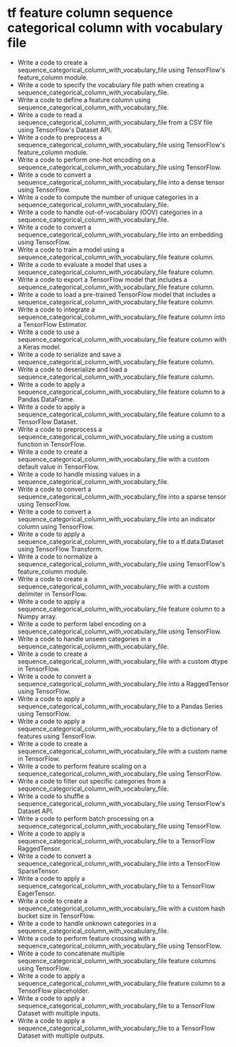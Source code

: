 # tf feature column sequence categorical column with vocabulary file

- Write a code to create a sequence_categorical_column_with_vocabulary_file using TensorFlow's feature_column module.
- Write a code to specify the vocabulary file path when creating a sequence_categorical_column_with_vocabulary_file.
- Write a code to define a feature column using sequence_categorical_column_with_vocabulary_file.
- Write a code to read a sequence_categorical_column_with_vocabulary_file from a CSV file using TensorFlow's Dataset API.
- Write a code to preprocess a sequence_categorical_column_with_vocabulary_file using TensorFlow's feature_column module.
- Write a code to perform one-hot encoding on a sequence_categorical_column_with_vocabulary_file using TensorFlow.
- Write a code to convert a sequence_categorical_column_with_vocabulary_file into a dense tensor using TensorFlow.
- Write a code to compute the number of unique categories in a sequence_categorical_column_with_vocabulary_file.
- Write a code to handle out-of-vocabulary (OOV) categories in a sequence_categorical_column_with_vocabulary_file.
- Write a code to convert a sequence_categorical_column_with_vocabulary_file into an embedding using TensorFlow.
- Write a code to train a model using a sequence_categorical_column_with_vocabulary_file feature column.
- Write a code to evaluate a model that uses a sequence_categorical_column_with_vocabulary_file feature column.
- Write a code to export a TensorFlow model that includes a sequence_categorical_column_with_vocabulary_file feature column.
- Write a code to load a pre-trained TensorFlow model that includes a sequence_categorical_column_with_vocabulary_file feature column.
- Write a code to integrate a sequence_categorical_column_with_vocabulary_file feature column into a TensorFlow Estimator.
- Write a code to use a sequence_categorical_column_with_vocabulary_file feature column with a Keras model.
- Write a code to serialize and save a sequence_categorical_column_with_vocabulary_file feature column.
- Write a code to deserialize and load a sequence_categorical_column_with_vocabulary_file feature column.
- Write a code to apply a sequence_categorical_column_with_vocabulary_file feature column to a Pandas DataFrame.
- Write a code to apply a sequence_categorical_column_with_vocabulary_file feature column to a TensorFlow Dataset.
- Write a code to preprocess a sequence_categorical_column_with_vocabulary_file using a custom function in TensorFlow.
- Write a code to create a sequence_categorical_column_with_vocabulary_file with a custom default value in TensorFlow.
- Write a code to handle missing values in a sequence_categorical_column_with_vocabulary_file.
- Write a code to convert a sequence_categorical_column_with_vocabulary_file into a sparse tensor using TensorFlow.
- Write a code to convert a sequence_categorical_column_with_vocabulary_file into an indicator column using TensorFlow.
- Write a code to apply a sequence_categorical_column_with_vocabulary_file to a tf.data.Dataset using TensorFlow Transform.
- Write a code to normalize a sequence_categorical_column_with_vocabulary_file using TensorFlow's feature_column module.
- Write a code to create a sequence_categorical_column_with_vocabulary_file with a custom delimiter in TensorFlow.
- Write a code to apply a sequence_categorical_column_with_vocabulary_file feature column to a Numpy array.
- Write a code to perform label encoding on a sequence_categorical_column_with_vocabulary_file using TensorFlow.
- Write a code to handle unseen categories in a sequence_categorical_column_with_vocabulary_file.
- Write a code to create a sequence_categorical_column_with_vocabulary_file with a custom dtype in TensorFlow.
- Write a code to convert a sequence_categorical_column_with_vocabulary_file into a RaggedTensor using TensorFlow.
- Write a code to apply a sequence_categorical_column_with_vocabulary_file to a Pandas Series using TensorFlow.
- Write a code to apply a sequence_categorical_column_with_vocabulary_file to a dictionary of features using TensorFlow.
- Write a code to create a sequence_categorical_column_with_vocabulary_file with a custom name in TensorFlow.
- Write a code to perform feature scaling on a sequence_categorical_column_with_vocabulary_file using TensorFlow.
- Write a code to filter out specific categories from a sequence_categorical_column_with_vocabulary_file.
- Write a code to shuffle a sequence_categorical_column_with_vocabulary_file using TensorFlow's Dataset API.
- Write a code to perform batch processing on a sequence_categorical_column_with_vocabulary_file using TensorFlow.
- Write a code to apply a sequence_categorical_column_with_vocabulary_file to a TensorFlow RaggedTensor.
- Write a code to convert a sequence_categorical_column_with_vocabulary_file into a TensorFlow SparseTensor.
- Write a code to apply a sequence_categorical_column_with_vocabulary_file to a TensorFlow EagerTensor.
- Write a code to create a sequence_categorical_column_with_vocabulary_file with a custom hash bucket size in TensorFlow.
- Write a code to handle unknown categories in a sequence_categorical_column_with_vocabulary_file.
- Write a code to perform feature crossing with a sequence_categorical_column_with_vocabulary_file using TensorFlow.
- Write a code to concatenate multiple sequence_categorical_column_with_vocabulary_file feature columns using TensorFlow.
- Write a code to apply a sequence_categorical_column_with_vocabulary_file feature column to a TensorFlow placeholder.
- Write a code to apply a sequence_categorical_column_with_vocabulary_file to a TensorFlow Dataset with multiple inputs.
- Write a code to apply a sequence_categorical_column_with_vocabulary_file to a TensorFlow Dataset with multiple outputs.